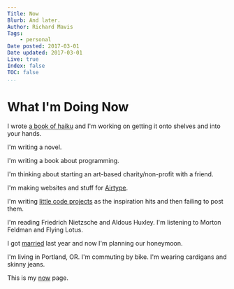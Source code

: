 ```yaml
---
Title: Now
Blurb: And later.
Author: Richard Mavis
Tags:
    - personal
Date posted: 2017-03-01
Date updated: 2017-03-01
Live: true
Index: false
TOC: false
...
```




# What I'm Doing Now

I wrote [a book of haiku][42lovehaiku] and I'm working on getting it onto shelves and into your hands.

I'm writing a novel.

I'm writing a book about programming.

I'm thinking about starting an art-based charity/non-profit with a friend.

I'm making websites and stuff for [Airtype][airtype].

I'm writing [little code projects][github] as the inspiration hits and then failing to post them.

I'm reading Friedrich Nietzsche and Aldous Huxley. I'm listening to Morton Feldman and Flying Lotus.

I got [married][wedding] last year and now I'm planning our honeymoon.

I'm living in Portland, OR. I'm commuting by bike. I'm wearing cardigans and skinny jeans.

This is my [now][nownownow] page.



[github]: https://github.com/rmavis?tab=repositories
[42lovehaiku]: https://42lovehaiku.com/
[airtype]: https://airtype.com/
[wedding]: http://weddingphotos.richardmavis.info/
[nownownow]: http://nownownow.com/about
